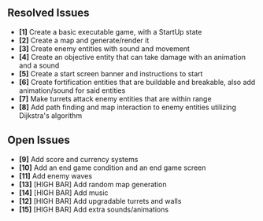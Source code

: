 ## Resolved Issues ##

- **[1]** Create a basic executable game, with a StartUp state
- **[2]** Create a map and generate/render it
- **[3]** Create enemy entities with sound and movement
- **[4]** Create an objective entity that can take damage with an animation and a sound
- **[5]** Create a start screen banner and instructions to start
- **[6]** Create fortification entities that are buildable and breakable, also add animation/sound for said entities
- **[7]** Make turrets attack enemy entities that are within range
- **[8]** Add path finding and map interaction to enemy entities utilizing Dijkstra's algorithm

## Open Issues ##

- **[9]** Add score and currency systems
- **[10]** Add an end game condition and an end game screen
- **[11]** Add enemy waves
- **[13]** [HIGH BAR] Add random map generation
- **[14]** [HIGH BAR] Add music
- **[12]** [HIGH BAR] Add upgradable turrets and walls
- **[15]** [HIGH BAR] Add extra sounds/animations
